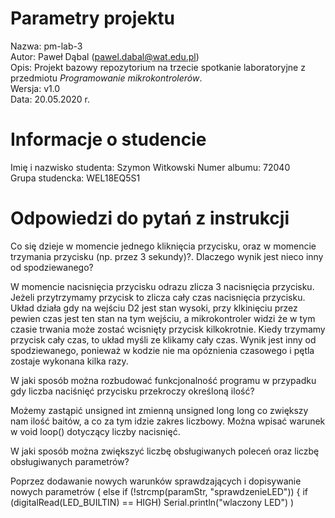 # Parametry projektu

Nazwa: pm-lab-3  
Autor: Paweł Dąbal (pawel.dabal@wat.edu.pl)  
Opis: Projekt bazowy repozytorium na trzecie spotkanie laboratoryjne z przedmiotu _Programowanie mikrokontrolerów_.  
Wersja: v1.0  
Data: 20.05.2020 r.

# Informacje o studencie

Imię i nazwisko studenta: Szymon Witkowski
Numer albumu: 72040  
Grupa studencka: WEL18EQ5S1

# Odpowiedzi do pytań z instrukcji
Co się dzieje w momencie jednego kliknięcia przycisku, oraz w momencie trzymania przycisku (np. przez 3 sekundy)?. Dlaczego wynik jest nieco inny od spodziewanego?

W momencie nacisnięcia przycisku odrazu zlicza 3 nacisnięcia przycisku. Jeżeli przytrzymamy przycisk to zlicza cały czas nacisnięcia przycisku. Układ działa gdy na wejściu D2 jest stan wysoki, przy klkinięciu przez pewien czas jest ten stan na tym wejściu, a mikrokontroler widzi że w tym czasie trwania może zostać wcisnięty przycisk kilkokrotnie. Kiedy trzymamy przycisk cały czas, to układ myśli ze klikamy cały czas. Wynik jest inny od spodziewanego, ponieważ w kodzie nie ma opóznienia czasowego i pętla zostaje wykonana kilka razy.


W jaki sposób można rozbudować funkcjonalność programu w przypadku gdy liczba naciśnięć przycisku przekroczy określoną ilość?

Możemy zastąpić unsigned int zmienną unsigned long long co zwiększy nam ilość baitów, a co za tym idzie zakres liczbowy. Można wpisać warunek w void loop() dotyczący liczby nacisnięć.


W jaki sposób można zwiększyć liczbę obsługiwanych poleceń oraz liczbę obsługiwanych parametrów?

Poprzez dodawanie nowych warunków sprawdzających i dopisywanie nowych parametrów ( else if (!strcmp(paramStr, "sprawdzenieLED")) { if (digitalRead(LED_BUILTIN) == HIGH) Serial.println("wlaczony LED") )